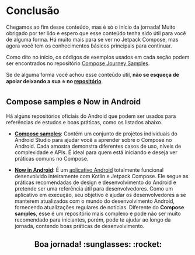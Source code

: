 # Conclusão

Chegamos ao fim desse conteúdo, mas é só o início da jornada! Muito obrigado por ter lido e espero que esse conteúdo tenha sido útil para você de alguma forma. Há muito mais para se ver no Jetpack Compose, mas agora você tem os conhecimentos básicos principais para continuar.

Como dito no início, os códigos de exemplos usados em cada seção podem ser encontrados no repositório [Compose Journey Samples](https://github.com/jsericksk/Compose-Journey-Samples).

Se de alguma forma você achou esse conteúdo útil, **não se esqueça de apoiar deixando a sua :star: no [repositório](https://github.com/jsericksk/Jetpack-Compose-Journey)**.

## Compose samples e Now in Android

Há alguns repositórios oficiais do Android que podem ser usados para referências de estudos e boas práticas, como os listados abaixo.

- [**Compose samples**](https://github.com/android/compose-samples): Contém um conjunto de projetos individuais do Android Studio para ajudar você a aprender sobre o Compose no Android. Cada amostra demonstra diferentes casos de uso, níveis de complexidade e APIs. É ideal para quem está iniciando e deseja ver práticas comuns no Compose.

- [**Now in Android**](https://github.com/android/nowinandroid): É um [aplicativo Android](https://play.google.com/store/apps/details?id=com.google.samples.apps.nowinandroid) totalmente funcional desenvolvido inteiramente com Kotlin e Jetpack Compose. Ele segue as práticas recomendadas de design e desenvolvimento do Android e pretende ser uma referência útil para desenvolvedores. Como um aplicativo em execução, seu objetivo é ajudar os desenvolvedores a se manterem atualizados com o mundo do desenvolvimento Android, fornecendo atualizações regulares de notícias. Diferente do **Compose samples**, esse é um repositório mais complexo e pode não ser muito recomendado para iniciantes, porém, pode te ajudar ao longo da jornada, contendo boas práticas de desenvolvimento.

<center><h2>Boa jornada! :sunglasses: :rocket:</h2></center>